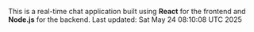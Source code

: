 This is a real-time chat application built using **React** for the frontend and **Node.js** for the backend.
Last updated: Sat May 24 08:10:08 UTC 2025
